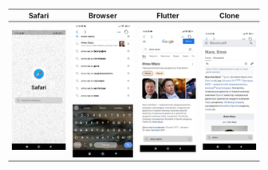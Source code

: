 Safari                | Browser | Flutter | Clone
:-------------------------:|:-------------------------:|:-------------------------:|:-------------------------:|
![](https://github.com/taupattinson/Safari-Browser-Flutter/blob/main/assets/images/1.jpg?raw=true)|![](https://github.com/taupattinson/Safari-Browser-Flutter/blob/main/assets/images/2.jpg?raw=true)|![](https://github.com/taupattinson/Safari-Browser-Flutter/blob/main/assets/images/3.jpg?raw=true)|![](https://github.com/taupattinson/Safari-Browser-Flutter/blob/main/assets/images/4.jpg?raw=true)|
